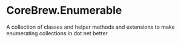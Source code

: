 # CoreBrew.Enumerable
A collection of classes and helper methods and extensions to make enumerating collections in dot net better

